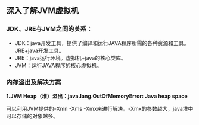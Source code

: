## 深入了解JVM虚拟机

### JDK、JRE与JVM之间的关系：

- JDK：java开发工具，提供了编译和运行JAVA程序所需的各种资源和工具。JRE+java开发工具。
- JRE：java运行环境。虚拟机+java的核心类库。
- JVM：运行JAVA程序的核心虚拟机。

### 内存溢出及解决方案

**1.JVM Heap（堆）溢出：java.lang.OutOfMemoryError: Java heap space**

可以利用JVM提供的-Xmn -Xms -Xmx来进行解决。-Xmx的参数越大，java堆中可以存储的对象越多。

